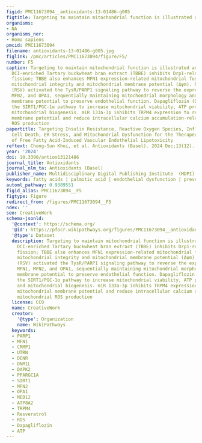 ```yaml
---
figid: PMC11673094__antioxidants-13-01486-g005
figtitle: Targeting to maintain mitochondrial function is illustrated and summarized
organisms:
- NA
organisms_ner:
- Homo sapiens
pmcid: PMC11673094
filename: antioxidants-13-01486-g005.jpg
figlink: /pmc/articles/PMC11673094/figure/F5/
number: F5
caption: Targeting to maintain mitochondrial function is illustrated and summarized.
  DCI-enriched Tartary buckwheat bran extract (TBBE) inhibits Drp1-related mitochondrial
  fission; TBBE also enhances MFN1 expression-related mitochondrial fusion and maintains
  mitochondrial integrity and mitochondrial membrane potential (Δψm). Resveratrol
  (RSV) activated the TysR/PARP1 signaling pathway to reverse the expression of MFN1,
  MFN2, and OPA1, sequentially maintaining mitochondrial morphology and mitochondrial
  membrane potential to preserve endothelial function. Dapagliflozin (DAPA) activated
  the SIRT1/PGC-1α pathway to increase mitochondrial viability, ATP production, and
  mitochondrial biogenesis. miR 133a-3p inhibits TRPM4 expression to restore mitochondrial
  membrane potential and reduce intracellular calcium accumulation-related mitochondrial
  ROS production
papertitle: Targeting Insulin Resistance, Reactive Oxygen Species, Inflammation, Programmed
  Cell Death, ER Stress, and Mitochondrial Dysfunction for the Therapeutic Prevention
  of Free Fatty Acid-Induced Vascular Endothelial Lipotoxicity
reftext: Chong-Sun Khoi, et al. Antioxidants (Basel). 2024 Dec;13(12).
year: '2024'
doi: 10.3390/antiox13121486
journal_title: Antioxidants
journal_nlm_ta: Antioxidants (Basel)
publisher_name: Multidisciplinary Digital Publishing Institute  (MDPI)
keywords: fatty acids | palmitic acid | endothelial dysfunction | prevention
automl_pathway: 0.9389551
figid_alias: PMC11673094__F5
figtype: Figure
redirect_from: /figures/PMC11673094__F5
ndex: ''
seo: CreativeWork
schema-jsonld:
  '@context': https://schema.org/
  '@id': https://pfocr.wikipathways.org/figures/PMC11673094__antioxidants-13-01486-g005.html
  '@type': Dataset
  description: Targeting to maintain mitochondrial function is illustrated and summarized.
    DCI-enriched Tartary buckwheat bran extract (TBBE) inhibits Drp1-related mitochondrial
    fission; TBBE also enhances MFN1 expression-related mitochondrial fusion and maintains
    mitochondrial integrity and mitochondrial membrane potential (Δψm). Resveratrol
    (RSV) activated the TysR/PARP1 signaling pathway to reverse the expression of
    MFN1, MFN2, and OPA1, sequentially maintaining mitochondrial morphology and mitochondrial
    membrane potential to preserve endothelial function. Dapagliflozin (DAPA) activated
    the SIRT1/PGC-1α pathway to increase mitochondrial viability, ATP production,
    and mitochondrial biogenesis. miR 133a-3p inhibits TRPM4 expression to restore
    mitochondrial membrane potential and reduce intracellular calcium accumulation-related
    mitochondrial ROS production
  license: CC0
  name: CreativeWork
  creator:
    '@type': Organization
    name: WikiPathways
  keywords:
  - PARP1
  - MFN1
  - CRMP1
  - UTRN
  - DENR
  - DNM1L
  - DAPK2
  - PPARGC1A
  - SIRT1
  - MFN2
  - OPA1
  - MED12
  - ATP8A2
  - TRPM4
  - Resveratrol
  - ROS
  - Dapagliflozin
  - ATP
---
```

